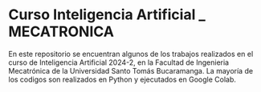 # Curso Inteligencia Artificial _ MECATRONICA

En este repositorio se encuentran algunos de los trabajos realizados en el curso de Inteligencia Artificial 2024-2, en la Facultad de Ingenieria Mecatrónica de la Universidad Santo Tomás Bucaramanga.
La mayoría de los codigos son realizados en Python y ejecutados en Google Colab.
